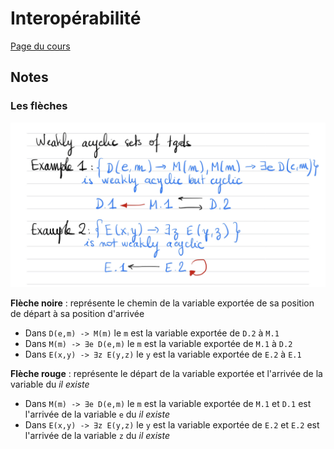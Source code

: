 # Interopérabilité

[Page du cours](https://perso.liris.cnrs.fr/angela.bonifati/teaching/TIW2-2021-2022/)

## Notes

### Les flèches

![exemple 1](./exemple_1.png)

**Flèche noire** : représente le chemin de la variable exportée de sa position de départ à sa position d'arrivée

- Dans `D(e,m) -> M(m)` le `m` est la variable exportée de `D.2` à `M.1`
- Dans `M(m) -> ∃e D(e,m)` le `m` est la variable exportée de `M.1` à `D.2`
- Dans `E(x,y) -> ∃z E(y,z)` le `y` est la variable exportée de `E.2` à `E.1`

**Flèche rouge** : représente le départ de la variable exportée et l'arrivée de la variable du *il existe*

- Dans `M(m) -> ∃e D(e,m)` le `m` est la variable exportée de `M.1` et `D.1` est l'arrivée de la variable `e` du *il existe*
- Dans `E(x,y) -> ∃z E(y,z)` le `y` est la variable exportée de `E.2` et `E.2` est l'arrivée de la variable `z` du *il existe*

